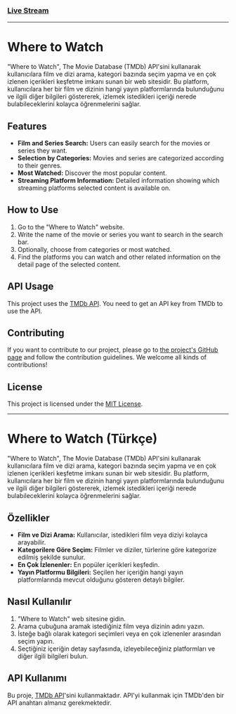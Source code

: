 ### [Live Stream](https://where-to-watch-blakfy.netlify.app/)
---
# Where to Watch

"Where to Watch", The Movie Database (TMDb) API'sini kullanarak kullanıcılara film ve dizi arama, kategori bazında seçim yapma ve en çok izlenen içerikleri keşfetme imkanı sunan bir web sitesidir. Bu platform, kullanıcılara her bir film ve dizinin hangi yayın platformlarında bulunduğunu ve ilgili diğer bilgileri göstererek, izlemek istedikleri içeriği nerede bulabileceklerini kolayca öğrenmelerini sağlar.

## Features

- **Film and Series Search:** Users can easily search for the movies or series they want.
- **Selection by Categories:** Movies and series are categorized according to their genres.
- **Most Watched:** Discover the most popular content.
- **Streaming Platform Information:** Detailed information showing which streaming platforms selected content is available on.

## How to Use

1. Go to the "Where to Watch" website.
2. Write the name of the movie or series you want to search in the search bar.
3. Optionally, choose from categories or most watched.
4. Find the platforms you can watch and other related information on the detail page of the selected content.

## API Usage

This project uses the [TMDb API](https://developer.themoviedb.org/docs/getting-started). You need to get an API key from TMDb to use the API.

## Contributing

If you want to contribute to our project, please go to [the project's GitHub page](https://github.com/tariktunc/MovieApp) and follow the contribution guidelines. We welcome all kinds of contributions!

## License

This project is licensed under the [MIT License](LICENSE).

---

# Where to Watch (Türkçe)

"Where to Watch", The Movie Database (TMDb) API'sini kullanarak kullanıcılara film ve dizi arama, kategori bazında seçim yapma ve en çok izlenen içerikleri keşfetme imkanı sunan bir web sitesidir. Bu platform, kullanıcılara her bir film ve dizinin hangi yayın platformlarında bulunduğunu ve ilgili diğer bilgileri göstererek, izlemek istedikleri içeriği nerede bulabileceklerini kolayca öğrenmelerini sağlar.

## Özellikler

- **Film ve Dizi Arama:** Kullanıcılar, istedikleri film veya diziyi kolayca arayabilir.
- **Kategorilere Göre Seçim:** Filmler ve diziler, türlerine göre kategorize edilmiş şekilde sunulur.
- **En Çok İzlenenler:** En popüler içerikleri keşfedin.
- **Yayın Platformu Bilgileri:** Seçilen her içeriğin hangi yayın platformlarında mevcut olduğunu gösteren detaylı bilgiler.

## Nasıl Kullanılır

1. "Where to Watch" web sitesine gidin.
2. Arama çubuğuna aramak istediğiniz film veya dizinin adını yazın.
3. İsteğe bağlı olarak kategori seçimleri veya en çok izlenenler arasından seçim yapın.
4. Seçtiğiniz içeriğin detay sayfasında, izleyebileceğiniz platformları ve diğer ilgili bilgileri bulun.

## API Kullanımı

Bu proje, [TMDb API](https://developer.themoviedb.org/docs/getting-started)'sini kullanmaktadır. API'yi kullanmak için TMDb'den bir API anahtarı almanız gerekmektedir.
